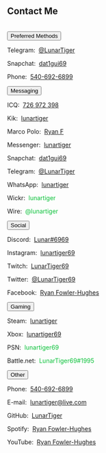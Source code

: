 <h2 id="contact">Contact Me</h2>
<br>
<button class="collapsible" id="preferred" data-parent="preferred" data-child="preferred-child">Preferred Methods</button>
<div id="preferred-child" class="innertext" data-parent="preferred">
	<p>Telegram:&nbsp;&nbsp;<a href="https://t.me/LunarTiger" target="_blank" data-parent="preferred">@LunarTiger</a></p>
	<p>Snapchat:&nbsp;&nbsp;<a href="https://www.snapchat.com/add/dat1gui69" target="_blank" data-parent="preferred">dat1gui69</a></p>
	<p>Phone:&nbsp;&nbsp;<a href="tel:+15406926899" data-parent="preferred">540-692-6899</a></p>
</div>
<!--<p id="discordserver">Discord Server:&nbsp;&nbsp;<a href="https://discord.me/lunatics" target="_blank">Lunatics</a></p>-->
<button class="collapsible" id="messaging" data-parent="messaging" data-child="social-child">Messaging</button>
<div id="social-child" class="innertext" data-parent="messaging">
	<p>ICQ:&nbsp;&nbsp;<a href="https://icq.com/people/726972398" target="_blank" id="icq" data-parent="messaging">726 972 398</a></p>
	<p>Kik:&nbsp;&nbsp;<a href="https://kik.me/lunartiger" target="_blank" id="kik" data-parent="messaging">lunartiger</a></p>
	<p>Marco Polo:&nbsp;&nbsp;<a href="http://reachmeonmp.com/s/ryan-f-oi3kW" target="_blank" id="marcopolo" data-parent="messaging">Ryan F</a></p>
	<p>Messenger:&nbsp;&nbsp;<a href="https://m.me/lunartiger" target="_blank" id="messenger" data-parent="messaging">lunartiger</a></p>
	<p>Snapchat:&nbsp;&nbsp;<a href="https://www.snapchat.com/add/dat1gui69" target="_blank" id="snapchat" data-parent="messaging">dat1gui69</a></p>
	<p>Telegram:&nbsp;&nbsp;<a href="https://t.me/LunarTiger" target="_blank" id="telegram" data-parent="messaging">@LunarTiger</a></p>
	<p>WhatsApp:&nbsp;&nbsp;<a href="https://wa.me/15406926899" target="_blank" id="whatsapp" data-parent="messaging">lunartiger</a></p>
	<p>Wickr:&nbsp;&nbsp;<span style="color:#0ac139;" id="wickr" data-parent="messaging">lunartiger</span></p>
	<p>Wire:&nbsp;&nbsp;<span style="color:#0ac139;" id="wire" data-parent="messaging">@lunartiger</span></p>
</div>
<button class="collapsible" id="social" data-parent="social" data-child="social-child">Social</button>
<div id="social-child" class="innertext" data-parent="social">
	<p>Discord:&nbsp;&nbsp;<a href="https://discordapp.com/users/206291426932293634" target="_blank" id="discord" data-parent="social">Lunar#6969</a></p>
	<p>Instagram:&nbsp;&nbsp;<a href="https://www.instagram.com/lunartiger69/" target="_blank" id="instagram" data-parent="social">lunartiger69</a></p>
	<p>Twitch:&nbsp;&nbsp;<a href="https://www.twitch.tv/lunartiger69" target="_blank" id="twitch" data-parent="social">LunarTiger69</a></p>
	<p>Twitter:&nbsp;&nbsp;<a href="https://twitter.com/LunarTiger69" target="_blank" id="twitter" data-parent="social">@LunarTiger69</a></p>
	<p>Facebook:&nbsp;&nbsp;<a href="https://www.facebook.com/lunartiger" target="_blank" id="facebook" data-parent="social">Ryan Fowler-Hughes</a></p>
</div>
<button class="collapsible" id="gaming" data-parent="gaming" data-child="gaming-child">Gaming</button>
<div id="gaming-child" class="innertext" data-parent="gaming">
	<p>Steam:&nbsp;&nbsp;<a href="http://steamcommunity.com/id/lunartiger" target="_blank" id="steam" data-parent="gaming">lunartiger</a></p>
	<p>Xbox:&nbsp;&nbsp;<a href="https://account.xbox.com/profile?gamertag=lunartiger69" target="_blank" id="xbox" data-parent="gaming">lunartiger69</a></p>
	<p>PSN:&nbsp;&nbsp;<span style="color:#0ac139;" id="psn" data-parent="gaming">lunartiger69</span></p>
	<p>Battle.net:&nbsp;&nbsp;<span style="color:#0ac139;" id="battlenet" data-parent="gaming">LunarTiger69#1995</span></p>
</div>
<button class="collapsible" id="other" data-parent="other" data-child="other-child">Other</button>
<div id="other-child" class="innertext" data-parent="other">
	<p>Phone:&nbsp;&nbsp;<a href="tel:+15406926899" id="phone" data-parent="other">540-692-6899</a></p>
	<p>E-mail:&nbsp;&nbsp;<a href="mailto:lunartiger@live.com" target="_top" id="email" data-parent="other">lunartiger@live.com</a></p>
	<p>GitHub:&nbsp;&nbsp;<a href="https://github.com/LunarTiger" target="_blank" id="github" data-parent="other">LunarTiger</a></p>
	<p>Spotify:&nbsp;&nbsp;<a href="spotify:user:tet6uf8yxoga59316ykeisk45" id="spotify" data-parent="other">Ryan Fowler-Hughes</a></p>
	<p>YouTube:&nbsp;&nbsp;<a href="https://www.youtube.com/user/69lunartiger" target="_blank" id="youtube" data-parent="other">Ryan Fowler-Hughes</a></p>
</div>
<script>
//set up collapsible elements
var coll = document.getElementsByClassName("collapsible");
var i;
for (i = 0; i < coll.length; i++) {
  coll[i].addEventListener("click", function() {
    this.classList.toggle("active");
    var content = document.getElementById(this.dataset.child)
    if (content.style.maxHeight) {content.style.maxHeight = null;}
    else {content.style.maxHeight = content.scrollHeight + "px";} 
  });
}
//open relivant element like magic
if(window.location.hash){
	var director = document.getElementById(window.location.hash.substr(1));
	if (director != null && typeof director !== undefined) {
		var clickButton = document.getElementById(director.dataset.parent);
		if (clickButton != null && typeof clickButton !== undefined) {clickButton.click()}
	}
}
else {document.getElementById('preferred').click();}
</script>
